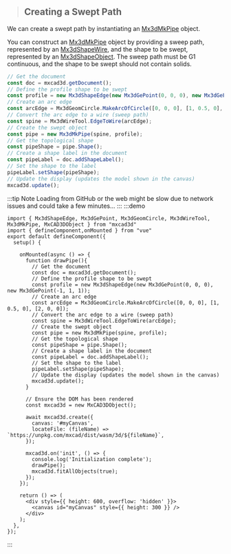 > ## Creating a Swept Path

We can create a swept path by instantiating an [Mx3dMkPipe]() object.

You can construct an [Mx3dMkPipe]() object by providing a sweep path, represented by an [Mx3dShapeWire](), and the shape to be swept, represented by an [Mx3dShapeObject](). The sweep path must be G1 continuous, and the shape to be swept should not contain solids.

```typescript
// Get the document
const doc = mxcad3d.getDocument();
// Define the profile shape to be swept
const profile = new Mx3dShapeEdge(new Mx3dGePoint(0, 0, 0), new Mx3dGePoint(-1, 1, 1));
// Create an arc edge
const arcEdge = Mx3dGeomCircle.MakeArcOfCircle([0, 0, 0], [1, 0.5, 0], [2, 0, 0]);
// Convert the arc edge to a wire (sweep path)
const spine = Mx3dWireTool.EdgeToWire(arcEdge);
// Create the swept object
const pipe = new Mx3dMkPipe(spine, profile);
// Get the topological shape
const pipeShape = pipe.Shape();
// Create a shape label in the document
const pipeLabel = doc.addShapeLabel();
// Set the shape to the label
pipeLabel.setShape(pipeShape);
// Update the display (updates the model shown in the canvas)
mxcad3d.update();
```





:::tip Note
Loading from GitHub or the web might be slow due to network issues and could take a few minutes...
:::
:::demo

```tsx
import { Mx3dShapeEdge, Mx3dGePoint, Mx3dGeomCircle, Mx3dWireTool, Mx3dMkPipe, MxCAD3DObject } from "mxcad3d"
import { defineComponent,onMounted } from "vue"
export default defineComponent({
  setup() {

    onMounted(async () => {
      function drawPipe(){
        // Get the document
        const doc = mxcad3d.getDocument();
        // Define the profile shape to be swept
        const profile = new Mx3dShapeEdge(new Mx3dGePoint(0, 0, 0), new Mx3dGePoint(-1, 1, 1));
        // Create an arc edge
        const arcEdge = Mx3dGeomCircle.MakeArcOfCircle([0, 0, 0], [1, 0.5, 0], [2, 0, 0]);
        // Convert the arc edge to a wire (sweep path)
        const spine = Mx3dWireTool.EdgeToWire(arcEdge);
        // Create the swept object
        const pipe = new Mx3dMkPipe(spine, profile);
        // Get the topological shape
        const pipeShape = pipe.Shape();
        // Create a shape label in the document
        const pipeLabel = doc.addShapeLabel();
        // Set the shape to the label
        pipeLabel.setShape(pipeShape);
        // Update the display (updates the model shown in the canvas)
        mxcad3d.update();
      }

      // Ensure the DOM has been rendered
      const mxcad3d = new MxCAD3DObject();

      await mxcad3d.create({
        canvas: '#myCanvas',
        locateFile: (fileName) => `https://unpkg.com/mxcad/dist/wasm/3d/${fileName}`,
      });

      mxcad3d.on('init', () => {
        console.log('Initialization complete');
        drawPipe();
        mxcad3d.fitAllObjects(true);
      });
    });

    return () => (
      <div style={{ height: 600, overflow: 'hidden' }}>
        <canvas id="myCanvas" style={{ height: 300 }} />
      </div>
    );
  },
});
```
:::
